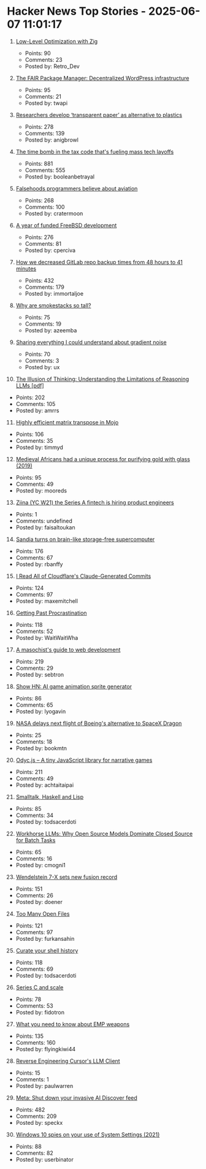 # Hacker News Top Stories - 2025-06-07 11:01:17

1. [Low-Level Optimization with Zig](https://alloc.dev/2025/06/07/zig_optimization)
   - Points: 90
   - Comments: 23
   - Posted by: Retro_Dev

2. [The FAIR Package Manager: Decentralized WordPress infrastructure](https://joost.blog/path-forward-for-wordpress/)
   - Points: 95
   - Comments: 21
   - Posted by: twapi

3. [Researchers develop ‘transparent paper’ as alternative to plastics](https://japannews.yomiuri.co.jp/science-nature/technology/20250605-259501/)
   - Points: 278
   - Comments: 139
   - Posted by: anigbrowl

4. [The time bomb in the tax code that's fueling mass tech layoffs](https://qz.com/tech-layoffs-tax-code-trump-section-174-microsoft-meta-1851783502)
   - Points: 881
   - Comments: 555
   - Posted by: booleanbetrayal

5. [Falsehoods programmers believe about aviation](https://flightaware.engineering/falsehoods-programmers-believe-about-aviation/)
   - Points: 268
   - Comments: 100
   - Posted by: cratermoon

6. [A year of funded FreeBSD development](https://www.daemonology.net/blog/2025-06-06-A-year-of-funded-FreeBSD.html)
   - Points: 276
   - Comments: 81
   - Posted by: cperciva

7. [How we decreased GitLab repo backup times from 48 hours to 41 minutes](https://about.gitlab.com/blog/2025/06/05/how-we-decreased-gitlab-repo-backup-times-from-48-hours-to-41-minutes/)
   - Points: 432
   - Comments: 179
   - Posted by: immortaljoe

8. [Why are smokestacks so tall?](https://practical.engineering/blog/2025/6/3/why-are-smokestacks-so-tall)
   - Points: 75
   - Comments: 19
   - Posted by: azeemba

9. [Sharing everything I could understand about gradient noise](https://blog.pkh.me/p/42-sharing-everything-i-could-understand-about-gradient-noise.html)
   - Points: 70
   - Comments: 3
   - Posted by: ux

10. [The Illusion of Thinking: Understanding the Limitations of Reasoning LLMs [pdf]](https://ml-site.cdn-apple.com/papers/the-illusion-of-thinking.pdf)
   - Points: 202
   - Comments: 105
   - Posted by: amrrs

11. [Highly efficient matrix transpose in Mojo](https://veitner.bearblog.dev/highly-efficient-matrix-transpose-in-mojo/)
   - Points: 106
   - Comments: 35
   - Posted by: timmyd

12. [Medieval Africans had a unique process for purifying gold with glass (2019)](https://www.atlasobscura.com/articles/medieval-african-gold)
   - Points: 95
   - Comments: 49
   - Posted by: mooreds

13. [Ziina (YC W21) the Series A fintech is hiring product engineers](https://ziina.notion.site/Senior-Backend-Engineer-8b6642ec52ac45869656c135e07c6e86)
   - Points: 1
   - Comments: undefined
   - Posted by: faisaltoukan

14. [Sandia turns on brain-like storage-free supercomputer](https://blocksandfiles.com/2025/06/06/sandia-turns-on-brain-like-storage-free-supercomputer/)
   - Points: 176
   - Comments: 67
   - Posted by: rbanffy

15. [I Read All of Cloudflare's Claude-Generated Commits](https://www.maxemitchell.com/writings/i-read-all-of-cloudflares-claude-generated-commits/)
   - Points: 124
   - Comments: 97
   - Posted by: maxemitchell

16. [Getting Past Procrastination](https://spectrum.ieee.org/getting-past-procastination)
   - Points: 118
   - Comments: 52
   - Posted by: WaitWaitWha

17. [A masochist's guide to web development](https://sebastiano.tronto.net/blog/2025-06-06-webdev/)
   - Points: 219
   - Comments: 29
   - Posted by: sebtron

18. [Show HN: AI game animation sprite generator](https://www.godmodeai.cloud/ai-sprite-generator)
   - Points: 86
   - Comments: 65
   - Posted by: lyogavin

19. [NASA delays next flight of Boeing's alternative to SpaceX Dragon](https://theedgemalaysia.com/node/758199)
   - Points: 25
   - Comments: 18
   - Posted by: bookmtn

20. [Odyc.js – A tiny JavaScript library for narrative games](https://odyc.dev)
   - Points: 211
   - Comments: 49
   - Posted by: achtaitaipai

21. [Smalltalk, Haskell and Lisp](https://storytotell.org/smalltalk-haskell-and-lisp)
   - Points: 85
   - Comments: 34
   - Posted by: todsacerdoti

22. [Workhorse LLMs: Why Open Source Models Dominate Closed Source for Batch Tasks](https://sutro.sh/blog/workhorse-llms-why-open-source-models-win-for-batch-tasks)
   - Points: 65
   - Comments: 16
   - Posted by: cmogni1

23. [Wendelstein 7-X sets new fusion record](https://www.heise.de/en/news/Wendelstein-7-X-sets-new-fusion-record-10422955.html)
   - Points: 151
   - Comments: 26
   - Posted by: doener

24. [Too Many Open Files](https://mattrighetti.com/2025/06/04/too-many-files-open)
   - Points: 121
   - Comments: 97
   - Posted by: furkansahin

25. [Curate your shell history](https://esham.io/2025/05/shell-history)
   - Points: 118
   - Comments: 69
   - Posted by: todsacerdoti

26. [Series C and scale](https://www.cursor.com/en/blog/series-c)
   - Points: 78
   - Comments: 53
   - Posted by: fidotron

27. [What you need to know about EMP weapons](https://www.aardvark.co.nz/daily/2025/0606.shtml)
   - Points: 135
   - Comments: 160
   - Posted by: flyingkiwi44

28. [Reverse Engineering Cursor's LLM Client](https://www.tensorzero.com/blog/reverse-engineering-cursors-llm-client/)
   - Points: 15
   - Comments: 1
   - Posted by: paulwarren

29. [Meta: Shut down your invasive AI Discover feed](https://www.mozillafoundation.org/en/campaigns/meta-shut-down-your-invasive-ai-discover-feed-now/)
   - Points: 482
   - Comments: 209
   - Posted by: speckx

30. [Windows 10 spies on your use of System Settings (2021)](https://www.michaelhorowitz.com/Windows10.spying.onsettings.php)
   - Points: 88
   - Comments: 82
   - Posted by: userbinator

